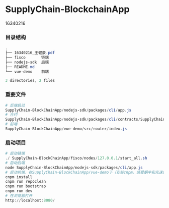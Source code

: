 # SupplyChain-BlockchainApp

16340216

### 目录结构

```powershell
.
├── 16340216_王健豪.pdf
├── fisco		链端
├── nodejs-sdk	后端
├── README.md
└── vue-demo	前端

3 directories, 2 files
```

### 重要文件

```powershell
# 后端启动
SupplyChain-BlockChainApp/nodejs-sdk/packages/cli/app.js
# 合约
SupplyChain-BlockChainApp/nodejs-sdk/packages/cli/contracts/SupplyChain.sol
# 前端
SupplyChain-BlockChainApp/vue-demo/src/router/index.js
```

### 启动项目

```powershell
# 启动链端
./ SupplyChain-BlockChainApp/fisco/nodes/127.0.0.1/start_all.sh
# 启动后端
node SupplyChain-BlockChainApp/nodejs-sdk/packages/cli/app.js
# 启动前端，在SupplyChain-BlockChainApp/vue-demo下（安装cnpm，感受蜗牛和光速的距离）
cnpm install
cnpm run repoclean
cnpm run bootstrap
cnpm run dev
# 在浏览器打开
http://localhost:8080/
```
